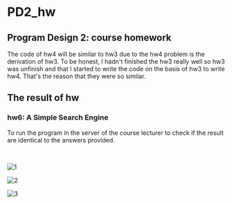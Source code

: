 # PD2_hw

## Program Design 2:  course homework

The code of hw4 will be similar to hw3 due to the hw4 problem is the derivation of hw3.
To be honest, I hadn't finished the hw3 really well so hw3 was unfinish and that I started to write the code on the basis of hw3 to write hw4. That's the reason that they were so similar.

## The result of hw

### hw6: A Simple Search Engine

To run the program in the server of the course lecturer to check if the result are identical to the answers provided. 

<br>

![1](https://github.com/yushengtzou/PD2_hw/assets/84191095/c9fe7395-7051-4ae2-bf3d-1f41fe2c5af5)


![2](https://github.com/yushengtzou/PD2_hw/assets/84191095/222cc6ac-722b-4901-97ee-9e646231ac80)


![3](https://github.com/yushengtzou/PD2_hw/assets/84191095/d87392db-0333-4374-9328-b90f29d40ef7)
